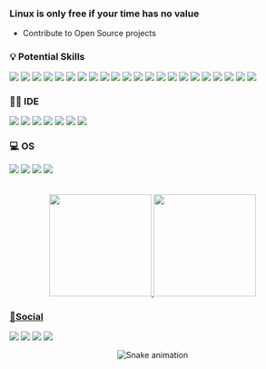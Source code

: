 ### Linux is only free if your time has no value
- Contribute to Open Source projects

### 💡 Potential Skills
<div align="left">
  <a><img src="https://img.shields.io/badge/C%23-239120?style=for-the-badge&logo=c-sharp&logoColor=whitee"></a>
  <a><img src="https://img.shields.io/badge/HTML-239120?style=for-the-badge&logo=html5&logoColor=white"></a>
  <a><img src="https://img.shields.io/badge/CSS-239120?&style=for-the-badge&logo=css3&logoColor=white"></a>
  <a><img src="https://img.shields.io/badge/JavaScript-F7DF1E?style=for-the-badge&logo=javascript&logoColor=black"></a>
  <a><img src="https://img.shields.io/badge/HTML5-E34F26?style=for-the-badge&logo=html5&logoColor=white"></a>
  <a><img src="https://img.shields.io/badge/CSS3-1572B6?style=for-the-badge&logo=css3&logoColor=white"></a>
  <a><img src="https://img.shields.io/badge/Kotlin-0095D5?&style=for-the-badge&logo=kotlin&logoColor=white"></a>
  <a><img src="https://img.shields.io/badge/PHP-777BB4?style=for-the-badge&logo=php&logoColor=white"></a>
  <a><img src="https://img.shields.io/badge/Sass-CC6699?style=for-the-badge&logo=sass&logoColor=white"></a>
  <a><img src="https://img.shields.io/badge/C-00599C?style=for-the-badge&logo=c&logoColor=white"></a>
  <a><img src="https://img.shields.io/badge/Java-ED8B00?style=for-the-badge&logo=java&logoColor=white"></a>
  <a><img src="https://img.shields.io/badge/Bootstrap-563D7C?style=for-the-badge&logo=bootstrap&logoColor=white"></a>
  <a><img src="https://img.shields.io/badge/MySQL-00000F?style=for-the-badge&logo=mysql&logoColor=white"></a>
  <a><img src="https://img.shields.io/badge/TensorFlow-FF6F00?style=for-the-badge&logo=tensorflow&logoColor=white"></a>
  <a><img src="https://img.shields.io/badge/Adobe%20after%20affects-CF96FD?style=for-the-badge&logo=Adobe%20after%20effects&logoColor=393665"></a>
  <a><img src="https://img.shields.io/badge/Adobe%20Creative%20Cloud-DA1F26?style=for-the-badge&logo=Adobe%20Creative%20Cloud&logoColor=white"></a>
  <a><img src="https://img.shields.io/badge/Adobe%20Photoshop-31A8FF?style=for-the-badge&logo=Adobe%20Photoshop&logoColor=black"></a>
  <a><img src="https://img.shields.io/badge/Adobe%20Illustrator-FF9A00?style=for-the-badge&logo=adobe%20illustrator&logoColor=white"></a>
  <a><img src="https://img.shields.io/badge/Adobe%20Premiere%20Pro-9999FF?style=for-the-badge&logo=Adobe%20Premiere%20Pro&logoColor=white"></a>
  <a><img src="https://img.shields.io/badge/Figma-F24E1E?style=for-the-badge&logo=figma&logoColor=white"></a>
  <a><img src="https://img.shields.io/badge/blender-%23F5792A.svg?style=for-the-badge&logo=blender&logoColor=white"></a>
  <a><img src="https://img.shields.io/badge/prettier-1A2C34?style=for-the-badge&logo=prettier&logoColor=F7BA3E"></a>
</div>

### 👩‍💻 IDE
<div align="left">
  <a><img src="https://img.shields.io/badge/Android_Studio-3DDC84?style=for-the-badge&logo=android-studio&logoColor=white"></a>
  <a><img src="https://img.shields.io/badge/Atom-66595C?style=for-the-badge&logo=Atom&logoColor=white"></a>
  <a><img src="https://img.shields.io/badge/IntelliJ_IDEA-000000.svg?style=for-the-badge&logo=intellij-idea&logoColor=white"></a>
  <a><img src="http://img.shields.io/badge/-PHPStorm-181717?style=for-the-badge&logo=phpstorm&logoColor=white"></a>
  <a><img src="https://img.shields.io/badge/sublime_text-%23575757.svg?&style=for-the-badge&logo=sublime-text&logoColor=important"></a>
  <a><img src="https://img.shields.io/badge/Visual_Studio-5C2D91?style=for-the-badge&logo=visual%20studio&logoColor=white"></a>
  <a><img src="https://img.shields.io/badge/WebStorm-000000?style=for-the-badge&logo=WebStorm&logoColor=white"></a>
  
</div>

### 💻 OS
<div align="left">
  <a href="https://archlinux.org/"><img src="https://img.shields.io/badge/Arch_Linux-1793D1?style=for-the-badge&logo=arch-linux&logoColor=white"></a>
  <a href="https://www.debian.org/index.pt.html"><img src="https://img.shields.io/badge/Debian-A81D33?style=for-the-badge&logo=debian&logoColor=white"></a>
  <a href="https://www.microsoft.com/en-us/windows"><img src="https://img.shields.io/badge/Windows-0078D6?style=for-the-badge&logo=windows&logoColor=white"></a>
  <a href="https://www.android.com/"><img src="https://img.shields.io/badge/Android-3DDC84?style=for-the-badge&logo=android&logoColor=white"></a>
</div>
<br>
<br>

<div align="center">
  <a href="https://github.com/kanzaky">
  <img height="180em" src="https://github-readme-stats.vercel.app/api?username=kanzaky&show_icons=true&theme=tokyonight&include_all_commits=true&count_private=true"/>
  <img height="180em" src="https://github-readme-stats.vercel.app/api/top-langs/?username=kanzaky&layout=compact&langs_count=7&theme=tokyonight"/>
</div>
  

### 📇Social
<div>
  <a href="https://t.me/KanzakyRak"><img src="https://img.shields.io/badge/Telegram-2CA5E0?style=for-the-badge&logo=telegram&logoColor=white"></a>
  <a href="https://github.com/kanzaky"><img src="https://img.shields.io/badge/GitHub-100000?style=for-the-badge&logo=github&logoColor=white"></a>
  <a href="https://www.reddit.com/user/ShadowKanzaky"><img src="https://img.shields.io/badge/Reddit-FF4500?style=for-the-badge&logo=reddit&logoColor=white"></a>
  <a href="mailto:kanzaky@protonmail.com"><img src="https://img.shields.io/badge/ProtonMail-8B89CC?style=for-the-badge&logo=protonmail&logoColor=white"></a>
</div>
  
  
<div align="center">
  
  ![Snake animation](https://github.com/kanzaky/kanzaky/blob/output/github-contribution-grid-snake.svg)
</div>
